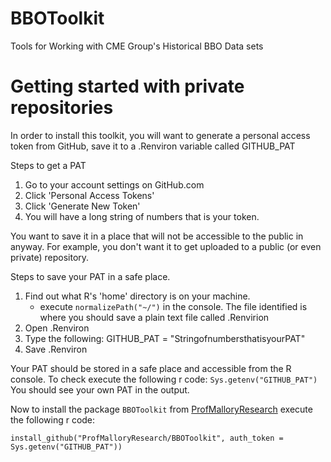 # BBOToolkit
Tools for Working with CME Group's Historical BBO Data sets

# Getting started with private repositories

In order to install this toolkit, you will want to generate a personal access token from GitHub, save it to a .Renviron variable called GITHUB_PAT

Steps to get a PAT

1. Go to your account settings on GitHub.com
2. Click 'Personal Access Tokens'
3. Click 'Generate New Token'
4. You will have a long string of numbers that is your token. 

You want to save it in a place that will not be accessible to the public in anyway. For example, you don't want it to get uploaded to a public (or even private) repository. 

Steps to save your PAT in a safe place. 

1. Find out what R's 'home' directory is on your machine. 
    + execute `normalizePath("~/")` in the console. The file identified is where you should save a plain text file called .Renvirion
2. Open .Renviron
3. Type the following: GITHUB_PAT = "StringofnumbersthatisyourPAT"
4. Save .Renviron

Your PAT should be stored in a safe place and accessible from the R console. To check execute the following r code:
`Sys.getenv("GITHUB_PAT")`
You should see your own PAT in the output. 

Now to install the package `BBOToolkit` from [ProfMalloryResearch](https://github.com/ProfMalloryResearch) execute the following r code:

`install_github("ProfMalloryResearch/BBOToolkit", auth_token = Sys.getenv("GITHUB_PAT")) `

